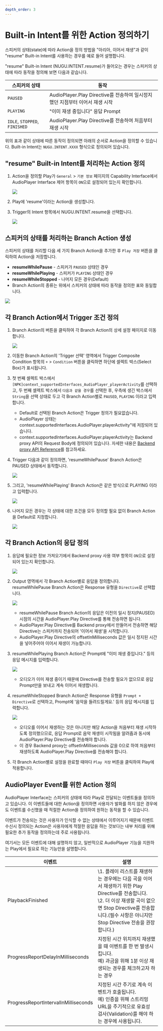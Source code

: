 ```yaml
---
depth_order: 3
---
```


# Built-in Intent를 위한 Action 정의하기

스피커의 상태(state)에 따라 Action을 정의 방법을 "아리아, 이어서 재생"과 같이 "resume" Built-in Intent를 사용하는 경우를 예로 들어 설명합니다.

"resume" Built-in Intent (NUGU.INTENT.resume)가 들어오는 경우는 스피커의 상태에 따라 동작을 정의해 보면 다음과 같습니다.

| 스피커의 상태                        | 동작                                                      |
|--------------------------------|---------------------------------------------------------|
| `PAUSED`                       | AudioPlayer.Play Directive를 전송하여 일시정지했던 지점부터 이어서 재생 시작  |
| `PLAYING`                      | "이미 재생 중입니다" 응답 Prompt                                  |
| `IDLE`, `STOPPED`, `FINISHED`  | AudioPlayer.Play Directive를 전송하여 처음부터 재생 시작             |

위의 표과 같이 상태에 따른 동작이 정의되면 아래의 순서로 Action을 정의할 수 있습니다. Built-in Intent는 `NUGU.INTENT.XXXX` 형식으로 정의되어 있습니다.

## "resume" Built-in Intent를 처리하는 Action 정의

1. Action을 정의할 Play가 `General` > `기본 정보` 페이지의 Capability Interface에서 AudioPlayer Interface 제어 항목이 `ON`으로 설정되어 있는지 확인합니다.

   ![](../../../assets/images/audioplay-define-built-in-intent-01.png)
2. Play에 'resume'이라는 Action을 생성합니다.
3. Trigger의 Intent 항목에서 NUGU.INTENT.resume을 선택합니다.

   ![](../../../assets/images/audioplay-define-built-in-intent-02.png)

## 스피커의 상태를 처리하는 Branch Action 생성

스피커의 상태를 처리할 다음 세 가지 Branch Action을 추가한 후 `Play 저장` 버튼을 클릭하여 Action을 저장합니다.

* **resumeWhilePause** - 스피커가 `PAUSED` 상태인 경우
* **resumeWhilePlaying** - 스피커가 `PLAYING` 상태인 경우
* **resumeWhileStopped** - 나머지 모든 경우(Default)
* Branch Action의 종류는 위에서 스피커의 상태에 따라 동작을 정의한 표와 동일합니다.

![](../../../assets/images/audioplay-define-built-in-intent-03.gif)

## 각 Branch Action에서 Trigger 조건 정의

1. Branch Action의 버튼을 클릭하여 각 Branch Action의 상세 설정 페이지로 이동합니다.

   ![](../../../assets/images/audioplay-define-built-in-intent-04.png)
2. 이동한 Branch Action의 'Trigger 선택' 영역에서 Trigger Composite Condition 항목의 `+` > `Condition` 버튼을 클릭하면 하단에 셀렉트 박스(Select Box)가 표시됩니다.
3. 첫 번째 셀렉트 박스에서 `[NPK]context_supportedInterfaces_AudioPlayer_playerActivity`를 선택하고, 두 번째 셀렉트 박스에서 `다음과 같을 경우`를 선택한 후, 우측에 생긴 박스에서 `String`을 선택 상태로 두고 각 Branch Action별로 `PAUSED`, `PLAYING` 이라고 입력합니다.
   * Default로 선택된 Branch Action은 Trigger 정의가 필요없습니다.
   * AudioPlayer 상태는 context.supportedInterfaces.AudioPlayer.playerActivity"에 저장되어 있습니다.
   * context.supportedInterfaces.AudioPlayer.playerActivity는 Backend proxy API의 Request Body에 정의되어 있습니다. 자세한 내용은 [Backend proxy API Reference](../use-backend-proxy/backend-proxy-api-reference)를 참고하세요.
4. Trigger 다음과 같이 정의하면, 'resumeWhilePause' Branch Action은 PAUSED 상태에서 동작합니다.
   
   ![](../../../assets/images/audioplay-define-built-in-intent-05.gif)

5. 그리고, 'resumeWhilePlaying' Branch Action은 같은 방식으로 PLAYING 이라고 입력합니다.

   ![](../../../assets/images/audioplay-define-built-in-intent-06.png)
6. 나머지 모든 경우는 각 상태에 대한 조건을 모두 정의할 필요 없이 Branch Action을 Default로 지정합니다.
  
   ![](../../../assets/images/audioplay-define-built-in-intent-07.png)

## 각 Branch Action의 응답 정의

1. 응답에 필요한 정보 가져오기에서 Backend proxy 사용 여부 항목이 `ON`으로 설정되어 있는지 확인합니다.

   ![](../../../assets/images/audioplay-define-built-in-intent-08.png)
2. Output 영역에서 각 Branch Action별로 응답을 정의합니다. resumeWhilePause Branch Action은 Response 유형을 `Directive`로 선택합니다.

   ![](../../../assets/images/audioplay-define-built-in-intent-09.png)

   * resumeWhilePause Branch Action의 응답은 이전의 일시 정지(PAUSED) 시점의 시간을 AudioPlayer.Play Directive를 통해 전송하면 됩니다.
   * AudioPlayer.Play Directive를 Backend proxy에서 만들어서 전송하면 해당 Directive는 스피커까지 전송되어 '이어서 재생'을 시작합니다.
   * AudioPlayer.Play Directive의 offsetInMilliseconds 값은 일시 정지된 시간을 넣어주어야 이어서 재생이 가능합니다.
3. resumeWhilePlaying Branch Action은 Prompt에 "이미 재생 중입니다." 등의 응답 메시지를 입력합니다.

   ![](../../../assets/images/audioplay-define-built-in-intent-10.png)

   * 오디오가 이미 재생 중이기 때문에 Directive를 전송할 필요가 없으므로 응답 Prompt만을 보내고 계속 이어서 재생합니다.
4. resumeWhileStopped Branch Action은 Response 유형을 `Prompt + Directive`로 선택하고, Prompt에 '음악을 들려드릴게요.' 등의 응답 메시지를 입력합니다.

   ![](../../../assets/images/audioplay-define-built-in-intent-11.png)
   * 오디오를 이어서 재생하는 것은 아니지만 해당 Action을 처음부터 재생 시작하도록 정의했으므로, 응답 Prompt로 음악 재생이 시작됨을 알려줌과 동시에 AudioPlayer.Play Directive를 전송해야 합니다.
   * 이 경우 Backend proxy는 offsetInMilliseconds 값을 0으로 하여 처음부터 재생하도록 AudioPlayer.Play Directive를 전송해야 합니다.
5. 각 Branch Action별로 설정을 완료할 때마다 `Play 저장` 버튼을 클릭하여 Play에 적용합니다.

## AudioPlayer Event를 위한 Action 정의

AudioPlayer Interface는 스피커의 상태에 따라 Play로 전달되는 이벤트들을 정의하고 있습니다. 이 이벤트들에 대한 Action을 정의하면 사용자가 발화를 하지 않은 경우에도 이벤트를 수신했을 때 적절한 Action을 정의하여 원하는 동작을 할 수 있습니다.

이벤트가 전송되는 것은 사용자가 인식할 수 없는 상태에서 이루어지기 때문에 이벤트 수신시 정의되는 Action은 사용자에게 적절한 응답을 하는 것보다는 내부 처리를 위해 필요한 추가 동작을 정의하는데 주로 사용됩니다.

여기서는 모든 이벤트에 대해 설명하지 않고, 일반적으로 AudioPlayer 기능을 지원하는 Play에서 필요로 하는 기능만을 설명합니다.

| 이벤트                                   | 설명                                                                                                                                                     |
|---------------------------------------|--------------------------------------------------------------------------------------------------------------------------------------------------------|
| PlaybackFinished                      | \1. 플레이 리스트를 재생하는 경우에는 다음 곡을 이어서 재생하기 위한 Play Directive를 전송합니다.<br/>\2. 더 이상 재생할 곡이 없으면 Stop Directive를 전송합니다.(필수 사항은 아니지만 Stop Directive 전송을 권장합니다.)  |
| ProgressReportDelayInMilliseconds     | 지정된 시간 위치까지 재생했을 때 이벤트를 한 번 발생시킵니다.<br/>예) 과금을 위해 1분 이상 재생되는 경우를 체크하고자 하는 경우                                                                           |
| ProgressReportIntervalInMilliseconds  | 지정된 시간 주기로 계속 이벤트가 호출됩니다.<br/>예) 인증을 위해 스트리밍 URL을 주기적으로 유효성 검사(Validation)를 해야 하는 경우에 사용됩니다.                                                           |
